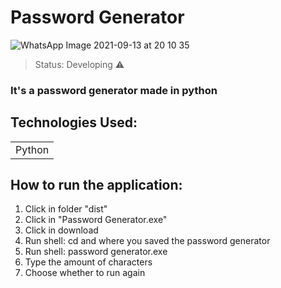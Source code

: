 # Password Generator
![WhatsApp Image 2021-09-13 at 20 10 35](https://user-images.githubusercontent.com/84638124/133168742-d6eea86e-8e3f-45f2-950f-139ad66bf01f.jpeg)

> Status: Developing ⚠️

### It's a password generator made in python

## Technologies Used:

<table>
  <tr>
    <td>Python</td>
  </tr>
</table>

## How to run the application:

1) Click in folder "dist"
2) Click in "Password Generator.exe"
3) Click in download
4) Run shell: cd and where you saved the password generator
5) Run shell: password generator.exe
6) Type the amount of characters 
7) Choose whether to run again
